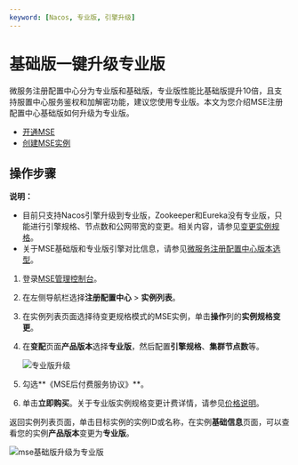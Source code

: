 ```yaml
---
keyword: [Nacos, 专业版, 引擎升级]
---
```


# 基础版一键升级专业版

微服务注册配置中心分为专业版和基础版，专业版性能比基础版提升10倍，且支持服置中心服务鉴权和加解密功能，建议您使用专业版。本文为您介绍MSE注册配置中心基础版如何升级为专业版。

-   [开通MSE](https://www.aliyun.com/product/mse)
-   [创建MSE实例](/cn.zh-CN/快速入门/微服务注册配置中心/创建ZooKeeper引擎.md)

## 操作步骤

**说明：**

-   目前只支持Nacos引擎升级到专业版，Zookeeper和Eureka没有专业版，只能进行引擎规格、节点数和公网带宽的变更。相关内容，请参见[变更实例规格](/cn.zh-CN/产品计费/微服务注册配置中心/变更实例规格.md)。
-   关于MSE基础版和专业版引擎对比信息，请参见[微服务注册配置中心版本选型](/cn.zh-CN/产品计费/微服务注册配置中心/微服务注册配置中心版本选型.md)。

1.  登录[MSE管理控制台](https://mse.console.aliyun.com)。

2.  在左侧导航栏选择**注册配置中心** \> **实例列表**。

3.  在实例列表页面选择待变更规格模式的MSE实例，单击**操作**列的**实例规格变更**。

4.  在**变配**页面**产品版本**选择**专业版**，然后配置**引擎规格**、**集群节点数**等。

    ![专业版升级](https://static-aliyun-doc.oss-accelerate.aliyuncs.com/assets/img/zh-CN/5371064261/p288650.png)

5.  勾选**《MSE后付费服务协议》**。

6.  单击**立即购买**。关于专业版实例规格变更计费详情，请参见[价格说明](/cn.zh-CN/产品计费/微服务注册配置中心/价格说明.md)。


返回实例列表页面，单击目标实例的实例ID或名称，在实例**基础信息**页面，可以查看您的实例**产品版本**变更为**专业版**。

![mse基础版升级为专业版](https://static-aliyun-doc.oss-accelerate.aliyuncs.com/assets/img/zh-CN/5371064261/p289142.png)

